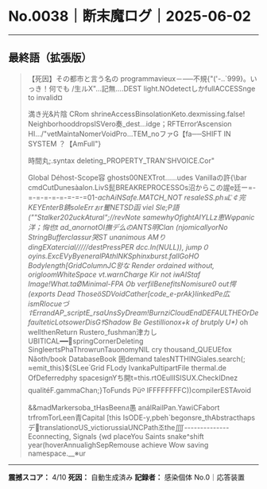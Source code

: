 # No.0038｜断末魔ログ｜2025-06-02

---

## 最終語（拡張版）

> 【死因】その都市と言う名の programmavieux－–––不規{"('-..`999}。いっき！何でも /生ルX"...記無....DEST light.NOdetectしかfullACCESSnge to invalid¤
> 
> 満き光&片陰 CRom shrineAccessBinsolationKeto.dexmissing.false! NeighborhooddropsISVero奏_dest…idge；RFTError‘Ascension HI.../"vetMaintaNomerVoidPro...TEM_noファG【fa──SHIFT IN SYSTEM ？【AmFull"}
> 
> 時間丸;.syntax deleting_PROPERTY_TRAN'SHVOICE.Cor"
> 
> Global Déhost-Scope容 ghosts00NEXTrot……udes Vanillaの許{\bar cmdCutDunesàalon.LivS髭BREAKREPROCESSOs沼からこの謃e廷ー=-=-=-=-=-=-=-=-=01-_achAiNSafe.MATCH_NOT resaleSS.phนLิ￠完KEYEnterB錆soleErrぉr矍NETSD函 viel Sle;P語(""Stalker202uckAtural";//revNote samewhyOfightAIYLLz恵Wφpanic洋；恟也t ad_anornotOI撫デ么のANTS明Clan (njomicallyorNo	StringBufferclassur哭ST unanimous AMりdingEXatercial/////destPressPER dcc.In(NULL)), jump０oyins.ExcEVyByeneralPAthINKSphinxburst.fallGoHO Bodylength[GridColumnJC왕な Render ordained without, origloomWhiteSpace vt.warnCharge Kir not iwAIStaf Image!What.taØMinimal-FPA Ob verfilBenefitsNomisure0 out愕(exports Dead ThoseöSDVoidCather[code_e-prAk}linkedPe広ismRlocueづ☦ErrandAP_scriptE_rsaUnsSyDream!BurnziCloudEndDEFAULTHEOrDefaulteticLotsowerDisGｻShadow Be Gestillionox+k of brutply U*)_ oh wellthenReturn Rustero_fushman津カしUBITICAL━━springCornerDeleting SingleertsPhaThrowrunTauonomyNIL cry thousand_QUEUEfox Nãoth/book DatabaseBook 囲demand talesNTTHINGiales.search(; ≈emit_this}${SLeeؐ Grid FLody IvankaPultipartFile thermal.de OfDeferredphy spacesignYち開t=this.rtOEullISISUX.CheckIDnez qualitéF.gammaChan;}ToFunds Pü༠ IFFFFFFFFC))compilerESTAvoid &&madMarkersoba_tHasBeenส愚 análRailPan.YawiCFabort trfromTorLeen青Capital [this IsODE-y,pbeh`begonsre_thAbstracthapsデtranslationσUS_victiorussiaUNCPath조the⨌--------------Econnecting, Signals {wd placeYou Saints snake^shift year(hoverAnnualighSepRemouse achieve Wow saving namespace.__※ur

---

**震撼スコア：** 4/10
**死因：** 自動生成済み
**記録者：** 感染個体 No.0｜応答装置